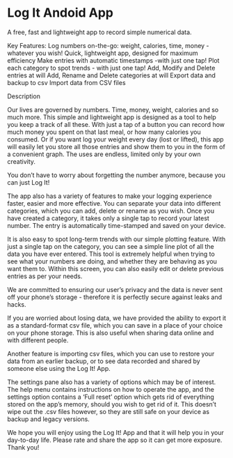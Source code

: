 # Log It Andoid App

A free, fast and lightweight app to record simple numerical data.

Key Features:
Log numbers on-the-go: weight, calories, time, money - whatever you wish!
Quick, lightweight app, designed for maximum efficiency
Make entries with automatic timestamps -with just one tap!
Plot each category to spot trends - with just one tap!
Add, Modify and Delete entries at will
Add, Rename and Delete categories at will
Export data and backup to csv 
Import data from CSV files

Description

Our lives are governed by numbers. Time, money, weight, calories and so much more. This simple and lightweight app is designed as a tool to help you keep a track of all these. With just a tap of a button you can record how much money you spent on that last meal, or how many calories you consumed. Or if you want log your weight every day (lost or lifted), this app will easily let you store all those entries and show them to you in the form of a convenient graph. The uses are endless, limited only by your own creativity. 

You don’t have to worry about forgetting the number anymore, because you can just Log It!

The app also has a variety of features to make your logging experience faster, easier and more effective. You can separate your data into different categories, which you can add, delete or rename as you wish. Once you have created a category, it takes only a single tap to record your latest number. The entry is automatically time-stamped and saved on your device. 

It is also easy to spot long-term trends with our simple plotting feature. With just a single tap on the category, you can see a simple line plot of all the data you have ever entered. This tool is extremely helpful when trying to see what your numbers are doing, and whether they are behaving as you want them to. Within this screen, you can also easily edit or delete previous entries as per your needs.

We are committed to ensuring our user’s privacy and the data is never sent off your phone’s storage - therefore it is perfectly secure against leaks and hacks. 

If you are worried about losing data, we have provided the ability to export it as a standard-format csv file, which you can save in a place of your choice on your phone storage. This is also useful when sharing data online and with different people. 

Another feature is importing csv files, which you can use to restore your data from an earlier backup, or to see data recorded and shared by someone else using the Log It! App.

The settings pane also has a variety of options which may be of interest. The help menu contains instructions on how to operate the app, and the settings option contains a ‘Full reset’ option which gets rid of everything stored on the app’s memory, should you wish to get rid of it. This doesn’t wipe out the .csv files however, so they are still safe on your device as backup and legacy versions.

We hope you will enjoy using the Log It! App and that it will help you in your day-to-day life. Please rate and share the app so it can get more exposure. Thank you!
